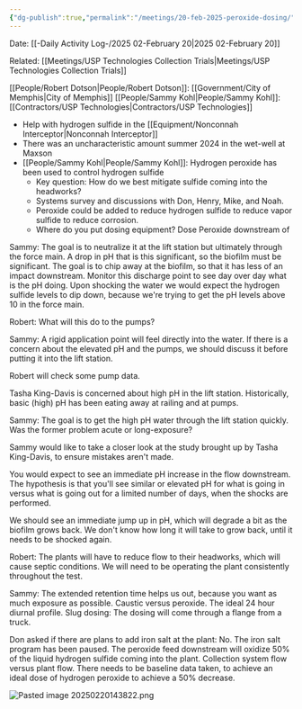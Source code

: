 ```yaml
---
{"dg-publish":true,"permalink":"/meetings/20-feb-2025-peroxide-dosing/","noteIcon":"","created":"2025-02-20T14:32:27.541-06:00"}
---
```


Date: [[-Daily Activity Log-/2025 02-February 20\|2025 02-February 20]]

Related: [[Meetings/USP Technologies Collection Trials\|Meetings/USP Technologies Collection Trials]]
 
[[People/Robert Dotson\|People/Robert Dotson]]: [[Government/City of Memphis\|City of Memphis]]
[[People/Sammy Kohl\|People/Sammy Kohl]]: [[Contractors/USP Technologies\|Contractors/USP Technologies]]

- Help with hydrogen sulfide in the [[Equipment/Nonconnah Interceptor\|Nonconnah Interceptor]]
- There was an uncharacteristic amount summer 2024 in the wet-well at Maxson 
- [[People/Sammy Kohl\|People/Sammy Kohl]]: Hydrogen peroxide has been used to control hydrogen sulfide
	- Key question: How do we best mitigate sulfide coming into the headworks?
	- Systems survey and discussions with Don, Henry, Mike, and Noah.
	- Peroxide could be added to reduce hydrogen sulfide to reduce vapor sulfide to reduce corrosion.
	- Where do you put dosing equipment? Dose Peroxide downstream of 
 
Sammy: The goal is to neutralize it at the lift station but ultimately through the force main.
 A drop in pH that is this significant, so the biofilm must be significant. The goal is to chip away at the biofilm, so that it has less of an impact downstream.
 Monitor this discharge point to see day over day what is the pH doing.
 Upon shocking the water we would expect the hydrogen sulfide levels to dip down, because we're trying to get the pH levels above 10 in the force main.
 
 Robert: What will this do to the pumps?

Sammy: A rigid application point will feel directly into the water. If there is a concern about the elevated pH and the pumps, we should discuss it before putting it into the lift station.

Robert will check some pump data.

Tasha King-Davis is concerned about high pH in the lift station. Historically, basic (high) pH has been eating away at railing and at pumps.

Sammy: The goal is to get the high pH water through the lift station quickly. Was the former problem acute or long-exposure?

Sammy would like to take a closer look at the study brought up by Tasha King-Davis, to ensure mistakes aren't made.

You would expect to see an immediate pH increase in the flow downstream.
The hypothesis is that you'll see similar or elevated pH for what is going in versus what is going out for a limited number of days, when the shocks are performed.

We should see an immediate jump up in pH, which will degrade a bit as the biofilm grows back. We don't know how long it will take to grow back, until it needs to be shocked again. 

Robert: The plants will have to reduce flow to their headworks, which will cause septic conditions. We will need to be operating the plant consistently throughout the test.

Sammy: The extended retention time helps us out, because you want as much exposure as possible. Caustic versus peroxide. The ideal 24 hour diurnal profile. Slug dosing: The dosing will come through a flange from a truck.

Don asked if there are plans to add iron salt at the plant: No.
The iron salt program has been paused.
The peroxide feed downstream will oxidize 50% of the liquid hydrogen sulfide coming into the plant. Collection system flow versus plant flow.
There needs to be baseline data taken, to achieve an ideal dose of hydrogen peroxide to achieve a 50% decrease.

![Pasted image 20250220143822.png](/img/user/Pasted%20image%2020250220143822.png)
